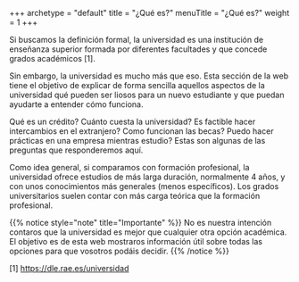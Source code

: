 +++
archetype = "default"
title = "¿Qué es?"
menuTitle = "¿Qué es?"
weight = 1
+++

Si buscamos la definición formal, la universidad es una institución de enseñanza superior formada por diferentes facultades y que concede grados académicos [1]. 

Sin embargo, la universidad es mucho más que eso. Esta sección de la web tiene el objetivo de explicar de forma sencilla aquellos aspectos de la universidad qué pueden ser liosos para un nuevo estudiante y que puedan ayudarte a entender cómo funciona. 


Qué es un crédito? Cuánto cuesta la universidad? Es factible hacer intercambios en el extranjero? Como funcionan las becas? Puedo hacer prácticas en una empresa mientras estudio? Estas son algunas de las preguntas que responderemos aquí. 

Como idea general, si comparamos con formación profesional, la universidad ofrece estudios de más larga duración, normalmente 4 años, y con unos conocimientos más generales (menos específicos). Los grados universitarios suelen contar con más carga teórica que la formación profesional. 

{{% notice style="note" title="Importante" %}}
No es nuestra intención contaros que la universidad es mejor que cualquier otra opción académica. El objetivo es de esta web mostraros información útil sobre todas las opciones para que vosotros podáis decidir. 
{{% /notice %}}

[1] https://dle.rae.es/universidad

